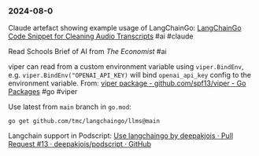 ### 2024-08-0
Claude artefact showing example usage of LangChainGo: [LangChainGo Code Snippet for Cleaning Audio Transcripts](https://claude.ai/chat/9177a99f-3c8a-48b5-b05d-672998f96a80) #ai #claude

Read Schools Brief of AI from _The Economist_ #ai 

viper can read from a custom environment variable using `viper.BindEnv`, e.g. `viper.BindEnv("OPENAI_API_KEY)` will bind `openai_api_key` config to the environment variable.  From: [viper package - github.com/spf13/viper - Go Packages](https://pkg.go.dev/github.com/spf13/viper#BindEnv) #go #viper

Use latest from `main` branch in `go.mod`:
```
go get github.com/tmc/langchaingo/llms@main
```

Langchain support in Podscript: [Use langchaingo by deepakjois · Pull Request #13 · deepakjois/podscript · GitHub](https://github.com/deepakjois/podscript/pull/13/files)